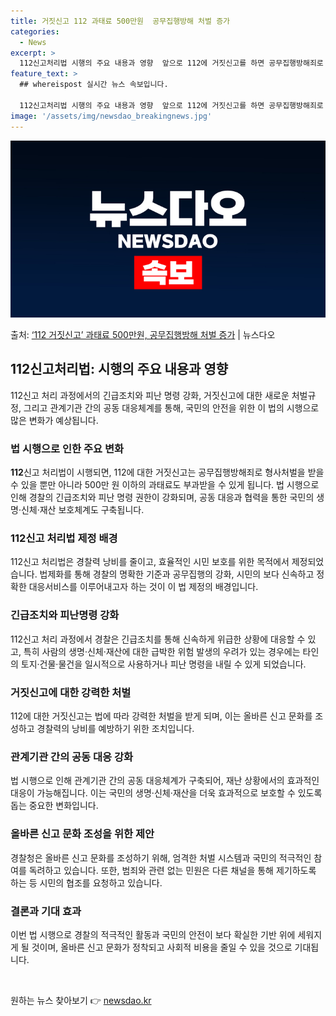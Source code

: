 ```yaml
---
title: 거짓신고 112 과태료 500만원  공무집행방해 처벌 증가
categories:
  - News
excerpt: >
  112신고처리법 시행의 주요 내용과 영향  앞으로 112에 거짓신고를 하면 공무집행방해죄로 형사처벌하거나 5…
feature_text: >
  ## whereispost 실시간 뉴스 속보입니다.

  112신고처리법 시행의 주요 내용과 영향  앞으로 112에 거짓신고를 하면 공무집행방해죄로 형사처벌하거나 5…
image: '/assets/img/newsdao_breakingnews.jpg'
---
```


![뉴스다오 속보](/assets/img/newsdao_breakingnews.jpg)

<p>출처: <a href="https://newsdao.kr/4389" rel="dofollow">‘112 거짓신고’ 과태료 500만원, 공무집행방해 처벌 증가</a> | 뉴스다오</p>

<h2 data-ke-size="size26">112신고처리법: 시행의 주요 내용과 영향</h2>

<p data-ke-size="size16">112신고 처리 과정에서의 긴급조치와 피난 명령 강화, 거짓신고에 대한 새로운 처벌규정, 그리고 관계기관 간의 공동 대응체계를 통해, 국민의 안전을 위한 이 법의 시행으로 많은 변화가 예상됩니다.</p>

<h3><b>법 시행으로 인한 주요 변화</b></h3>

<p data-ke-size="size16"><b>112</b>신고 처리법이 시행되면, 112에 대한 거짓신고는 공무집행방해죄로 형사처벌을 받을 수 있을 뿐만 아니라 500만 원 이하의 과태료도 부과받을 수 있게 됩니다. 법 시행으로 인해 경찰의 긴급조치와 피난 명령 권한이 강화되며, 공동 대응과 협력을 통한 국민의 생명·신체·재산 보호체계도 구축됩니다.</p>

<h3><b>112신고 처리법 제정 배경</b></h3>

<p data-ke-size="size16">112신고 처리법은 경찰력 낭비를 줄이고, 효율적인 시민 보호를 위한 목적에서 제정되었습니다. 법제화를 통해 경찰의 명확한 기준과 공무집행의 강화, 시민의 보다 신속하고 정확한 대응서비스를 이루어내고자 하는 것이 이 법 제정의 배경입니다.</p>

<h3><b>긴급조치와 피난명령 강화</b></h3>

<p data-ke-size="size16">112신고 처리 과정에서 경찰은 긴급조치를 통해 신속하게 위급한 상황에 대응할 수 있고, 특히 사람의 생명·신체·재산에 대한 급박한 위험 발생의 우려가 있는 경우에는 타인의 토지·건물·물건을 일시적으로 사용하거나 피난 명령을 내릴 수 있게 되었습니다. </p>

<h3><b>거짓신고에 대한 강력한 처벌</b></h3>

<p data-ke-size="size16">112에 대한 거짓신고는 법에 따라 강력한 처벌을 받게 되며, 이는 올바른 신고 문화를 조성하고 경찰력의 낭비를 예방하기 위한 조치입니다.</p>

<h3><b>관계기관 간의 공동 대응 강화</b></h3>

<p data-ke-size="size16">법 시행으로 인해 관계기관 간의 공동 대응체계가 구축되어, 재난 상황에서의 효과적인 대응이 가능해집니다. 이는 국민의 생명·신체·재산을 더욱 효과적으로 보호할 수 있도록 돕는 중요한 변화입니다.</p>

<h3><b>올바른 신고 문화 조성을 위한 제안</b></h3>

<p data-ke-size="size16">경찰청은 올바른 신고 문화를 조성하기 위해, 엄격한 처벌 시스템과 국민의 적극적인 참여를 독려하고 있습니다. 또한, 범죄와 관련 없는 민원은 다른 채널을 통해 제기하도록 하는 등 시민의 협조를 요청하고 있습니다.</p>

<h3><b>결론과 기대 효과</b></h3>

<p data-ke-size="size16">이번 법 시행으로 경찰의 적극적인 활동과 국민의 안전이 보다 확실한 기반 위에 세워지게 될 것이며, 올바른 신고 문화가 정착되고 사회적 비용을 줄일 수 있을 것으로 기대됩니다.</p>

<p data-ke-size="size16">&nbsp;</p> 

원하는 뉴스 찾아보기 👉 <a href="https://newsdao.kr" rel="dofollow">newsdao.kr</a>


